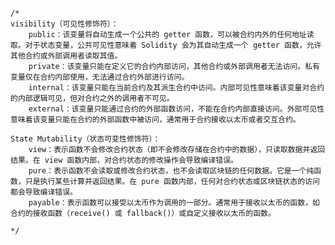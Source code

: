     /*
    visibility（可见性修饰符）：
        public：该变量将自动生成一个公共的 getter 函数，可以被合约内外的任何地址读取。对于状态变量，公共可见性意味着 Solidity 会为其自动生成一个 getter 函数，允许其他合约或外部调用者读取其值。
        private：该变量只能在定义它的合约内部访问，其他合约或外部调用者无法访问。私有变量仅在合约内部使用，无法通过合约外部进行访问。
        internal：该变量只能在当前合约及其派生合约中访问。内部可见性意味着该变量对合约的内部逻辑可见，但对合约之外的调用者不可见。
        external：该变量只能通过合约的外部函数访问，不能在合约内部直接访问。外部可见性意味着该变量只能在合约的外部函数中被访问，通常用于合约接收以太币或者交互合约。

    State Mutability（状态可变性修饰符）：
        view：表示函数不会修改合约状态（即不会修改存储在合约中的数据），只读取数据并返回结果。在 view 函数内部，对合约状态的修改操作会导致编译错误。
        pure：表示函数不会读取或修改合约状态，也不会读取区块链的任何数据。它是一个纯函数，只是执行某些计算并返回结果。在 pure 函数内部，任何对合约状态或区块链状态的访问都会导致编译错误。
        payable：表示函数可以接受以太币作为调用的一部分。通常用于接收以太币的函数，如合约的接收函数（receive() 或 fallback()）或自定义接收以太币的函数。

    */
